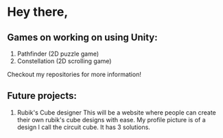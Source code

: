 # Hey there,

## Games on working on using Unity:

1. Pathfinder (2D puzzle game)
2. Constellation (2D scrolling game)

Checkout my repositories for more information!

## Future projects:

1. Rubik's Cube designer
This will be a website where people can create their own rubik's cube designs with ease.
My profile picture is of a design I call the circuit cube. It has 3 solutions.
